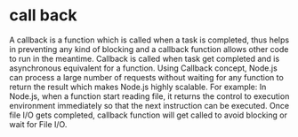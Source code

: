 # call back
A callback is a function which is called when a task is completed, thus helps in preventing any kind of blocking and a callback function allows other code to run in the meantime. Callback is called when task get completed and is asynchronous equivalent for a function. Using Callback concept, Node.js can process a large number of requests without waiting for any function to return the result which makes Node.js highly scalable. For example: In Node.js, when a function start reading file, it returns the control to execution environment immediately so that the next instruction can be executed. Once file I/O gets completed, callback function will get called to avoid blocking or wait for File I/O.
